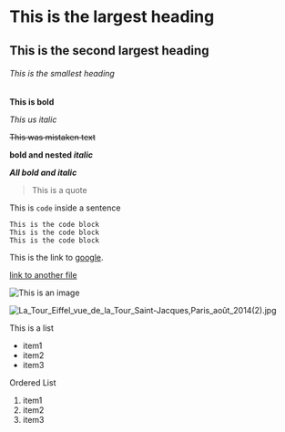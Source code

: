 # This is the largest heading
## This is the second largest heading
###### This is the smallest heading

**This is bold**

_This us italic_

~~This was mistaken text~~

**bold and nested _italic_**

***All bold and italic***

>This is a quote

This is `code` inside a sentence

```
This is the code block
This is the code block
This is the code block
```

This is the link to [google](https://www.google.com/).

[link to another file](./anotherFile.md)

![This is an image](https://myoctocat.com/assets/images/base-octocat.svg)

![La_Tour_Eiffel_vue_de_la_Tour_Saint-Jacques,_Paris_août_2014_(2).jpg](./La_Tour_Eiffel_vue_de_la_Tour_Saint-Jacques,_Paris_août_2014_(2).jpg)

This is a list
- item1
- item2
- item3

Ordered List
1. item1
2. item2
3. item3






